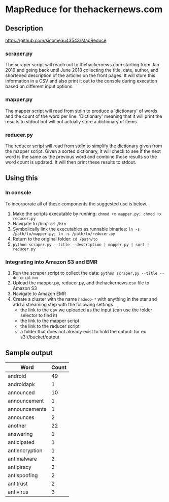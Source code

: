 # MapReduce for thehackernews.com

## Description

https://github.com/sjcomeau43543/MapReduce

### scraper.py
The scraper script will reach out to thehackernews.com starting from Jan 2019 and going back until June 2018 collecting the title, date, author, and shortened description of the articles on the front pages. It will store this information in a CSV and also print it out to the console during execution based on different input options.

### mapper.py
The mapper script will read from stdin to produce a 'dictionary' of words and the count of the word per line. 'Dictionary' meaning that it will print the results to stdout but will not actually store a dictionary of items.

### reducer.py
The reducer script will read from stdin to simplify the dictionary given from the mapper script. Given a sorted dictionary, it will check to see if the next word is the same as the previous word and combine those results so the word count is updated. It will then print these results to stdout.

## Using this

### In console
To incorporate all of these components the suggested use is below.
1. Make the scripts executable by running: `chmod +x mapper.py; chmod +x reducer.py`
2. Navigate to /bin/: `cd /bin`
3. Symbolically link the executables as runnable binaries: `ln -s /path/to/mapper.py; ln -s /path/to/reducer.py`
4. Return to the original folder: `cd /path/to`
5. `python scraper.py --title --description | mapper.py | sort | reducer.py`

### Integrating into Amazon S3 and EMR
1. Run the scraper script to collect the data: `python scraper.py --title --description`
2. Upload the mapper.py, reducer.py, and thehackernews.csv file to Amazon S3
3. Navigate to Amazon EMR
4. Create a cluster with the name `hadoop-*` with anything in the star and add a streaming step with the following settings
    * the link to the csv we uploaded as the input (can use the folder selector to find it)
    * the link to the mapper script
    * the link to the reducer script
    * a folder that does not already exist to hold the output: for ex s3://bucket/output

## Sample output

| Word | Count |
|-------|-------|
| android	| 49 |
| androidapk |	1 |
| announced	| 10 |
| announcement |	1 |
| announcements |	1 |
| announces	| 2 |
| another	| 22 |
| answering	| 1 |
| anticipated |	1 |
| antiencryption |	1 |
| antimalware |	2 |
| antipiracy |	2 |
| antispoofing |	2 |
| antitrust |	2 |
| antivirus |	3 |
